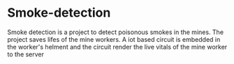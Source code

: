 # Smoke-detection
Smoke detection is a project to detect poisonous smokes in the mines.
The project saves lifes of the mine workers.
A iot based circuit is embedded in the worker's helment and the circuit render the live vitals of the mine worker to the server
